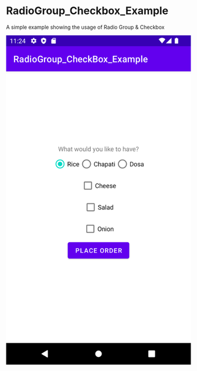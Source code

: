# RadioGroup_Checkbox_Example
A simple example showing the usage of Radio Group &amp; Checkbox

![](Screenshots/radiogroup_checkbox_example.png)